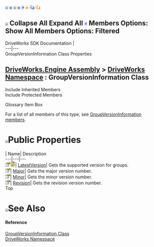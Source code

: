 ![](dotnetimages/collapse.gif) ![](dotnetimages/expand.gif) ![](dotnetimages/collapse.gif) ![](dotnetimages/expand.gif) ![](dotnetimages/drpdown.gif) ![](dotnetimages/drpdown_orange.gif) ![](dotnetimages/copycode.gif) ![](dotnetimages/copycodeHighlight.gif)

![](dotnetimages/collapse.gif) Collapse All Expand All ![](dotnetimages/drpdown.gif) Members Options: Show All  Members Options: Filtered   
---  
DriveWorks SDK Documentation  |   
---|---  
GroupVersionInformation Class Properties   
  
[DriveWorks.Engine Assembly](topic2156.md) > [DriveWorks Namespace](topic2159.md) : GroupVersionInformation Class  
---  
  
Include Inherited Members    
Include Protected Members    


Glossary Item Box

For a list of all members of this type, see [GroupVersionInformation members](topic3447.md).

# ![](dotnetimages/collapse.gif)Public Properties

| Name| Description  
---|---|---  
![Public Property](dotnetimages/publicProperty.gif)![static \(Shared in Visual Basic\)](dotnetimages/static.gif)| [LatestVersion](topic3464.md)| Gets the supported version for groups.   
![Public Property](dotnetimages/publicProperty.gif)| [Major](topic3465.md)| Gets the major version number.   
![Public Property](dotnetimages/publicProperty.gif)| [Minor](topic3466.md)| Gets the minor version number.   
![Public Property](dotnetimages/publicProperty.gif)| [Revision](topic3467.md)| Gets the revision version number.   
Top

# ![](dotnetimages/collapse.gif)See Also

#### Reference

[GroupVersionInformation Class](topic3446.md)   
[DriveWorks Namespace](topic2159.md)


